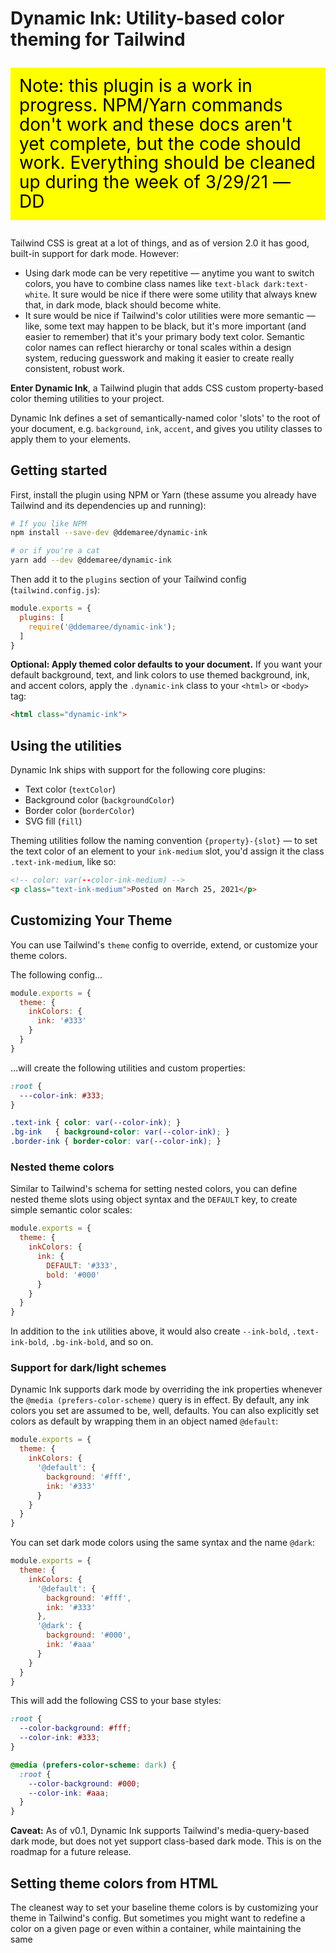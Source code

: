 # Dynamic Ink: Utility-based color theming for Tailwind

<p style="background-color: yellow; color: black; font-size: 2em; line-height: 1.1; padding: 0.5em">Note: this plugin is a work in progress. NPM/Yarn commands don't work and these docs aren't yet complete, but the code should work. Everything should be cleaned up during the week of 3/29/21 — DD</p>

Tailwind CSS is great at a lot of things, and as of version 2.0 it has good, built-in support for dark mode. However:

* Using dark mode can be very repetitive — anytime you want to switch colors, you have to combine class names like `text-black dark:text-white`. It sure would be nice if there were some utility that always knew that, in dark mode, black should become white.
* It sure would be nice if Tailwind's color utilities were more semantic — like, some text may happen to be black, but it's more important (and easier to remember) that it's your primary body text color. Semantic color names can reflect hierarchy or tonal scales within a design system, reducing guesswork and making it easier to create really consistent, robust work.

**Enter Dynamic Ink**, a Tailwind plugin that adds CSS custom property-based color theming utilities to your project.

Dynamic Ink defines a set of semantically-named color 'slots' to the root of your document, e.g. `background`, `ink`, `accent`, and gives you utility classes to apply them to your elements.

## Getting started

First, install the plugin using NPM or Yarn (these assume you already have Tailwind and its dependencies up and running):

```sh
# If you like NPM
npm install --save-dev @ddemaree/dynamic-ink

# or if you're a cat
yarn add --dev @ddemaree/dynamic-ink
```

Then add it to the `plugins` section of your Tailwind config (`tailwind.config.js`):

```js
module.exports = {
  plugins: [
    require('@ddemaree/dynamic-ink');
  ]
}
```

**Optional: Apply themed color defaults to your document.** If you want your default background, text, and link colors to use themed background, ink, and accent colors, apply the `.dynamic-ink` class to your `<html>` or `<body>` tag:

```html
<html class="dynamic-ink">
```

## Using the utilities

Dynamic Ink ships with support for the following core plugins:

* Text color (`textColor`)
* Background color (`backgroundColor`)
* Border color (`borderColor`)
* SVG fill (`fill`)

Theming utilities follow the naming convention `{property}-{slot}` — to set the text color of an element to your `ink-medium` slot, you'd assign it the class `.text-ink-medium`, like so:

```html
<!-- color: var(--color-ink-medium) -->
<p class="text-ink-medium">Posted on March 25, 2021</p>
```

## Customizing Your Theme

You can use Tailwind's `theme` config to override, extend, or customize your theme colors.

The following config…

```js
module.exports = {
  theme: {
    inkColors: {
      ink: '#333'
    }
  }
}
```

…will create the following utilities and custom properties:

```css
:root {
  ---color-ink: #333;
}

.text-ink { color: var(--color-ink); }
.bg-ink   { background-color: var(--color-ink); }
.border-ink { border-color: var(--color-ink); }
```

### Nested theme colors

Similar to Tailwind's schema for setting nested colors, you can define nested theme slots using object syntax and the `DEFAULT` key, to create simple semantic color scales:

```js
module.exports = {
  theme: {
    inkColors: {
      ink: {
        DEFAULT: '#333',
        bold: '#000'
      }
    }
  }
}
```

In addition to the `ink` utilities above, it would also create `--ink-bold`, `.text-ink-bold`, `.bg-ink-bold`, and so on.

### Support for dark/light schemes

Dynamic Ink supports dark mode by overriding the ink properties whenever the `@media (prefers-color-scheme)` query is in effect. By default, any ink colors you set are assumed to be, well, defaults. You can also explicitly set colors as default by wrapping them in an object named `@default`:

```js
module.exports = {
  theme: {
    inkColors: {
      '@default': {
        background: '#fff',
        ink: '#333'
      }
    }
  }
}
```

You can set dark mode colors using the same syntax and the name `@dark`:

```js
module.exports = {
  theme: {
    inkColors: {
      '@default': {
        background: '#fff',
        ink: '#333'
      },
      '@dark': {
        background: '#000',
        ink: '#aaa'
      }
    }
  }
}
```

This will add the following CSS to your base styles:

```css
:root {
  --color-background: #fff;
  --color-ink: #333;
}

@media (prefers-color-scheme: dark) {
  :root {
    --color-background: #000;
    --color-ink: #aaa;
  }  
}
```

**Caveat:** As of v0.1, Dynamic Ink supports Tailwind's media-query-based dark mode, but does not yet support class-based dark mode. This is on the roadmap for a future release.

## Setting theme colors from HTML

The cleanest way to set your baseline theme colors is by customizing your theme in Tailwind's config. But sometimes you might want to redefine a color on a given page or even within a container, while maintaining the same 